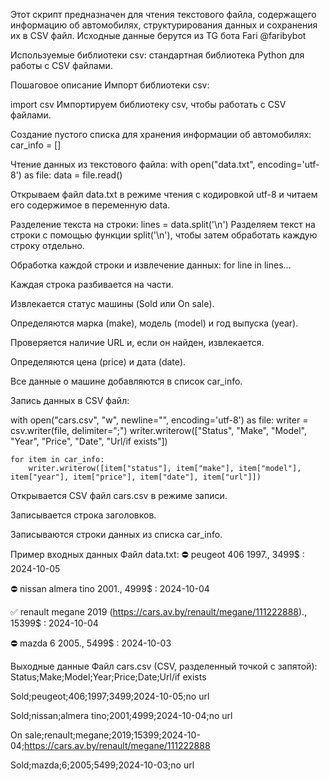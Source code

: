 Этот скрипт предназначен для чтения текстового файла, содержащего информацию об автомобилях, структурирования данных и сохранения их в CSV файл. Исходные данные берутся из TG бота Fari @faribybot

Используемые библиотеки
csv: стандартная библиотека Python для работы с CSV файлами.


Пошаговое описание
Импорт библиотеки csv:

import csv
Импортируем библиотеку csv, чтобы работать с CSV файлами.

Создание пустого списка для хранения информации об автомобилях:
car_info = []

Чтение данных из текстового файла:
with open("data.txt", encoding='utf-8') as file:
    data = file.read()

Открываем файл data.txt в режиме чтения с кодировкой utf-8 и читаем его содержимое в переменную data.

Разделение текста на строки:
lines = data.split('\n')
Разделяем текст на строки с помощью функции split('\n'), чтобы затем обработать каждую строку отдельно.

Обработка каждой строки и извлечение данных:
for line in lines...

Каждая строка разбивается на части.

Извлекается статус машины (Sold или On sale).

Определяются марка (make), модель (model) и год выпуска (year).

Проверяется наличие URL и, если он найден, извлекается.

Определяются цена (price) и дата (date).

Все данные о машине добавляются в список car_info.

Запись данных в CSV файл:

with open("cars.csv", "w", newline="", encoding='utf-8') as file:
    writer = csv.writer(file, delimiter=";")
    writer.writerow(["Status", "Make", "Model", "Year", "Price", "Date", "Url/if exists"])

    for item in car_info:
        writer.writerow([item["status"], item["make"], item["model"], item["year"], item["price"], item["date"], item["url"]])
Открывается CSV файл cars.csv в режиме записи.

Записывается строка заголовков.

Записываются строки данных из списка car_info.

Пример входных данных
Файл data.txt:
⛔️ peugeot 406 1997.,  3499$ : 2024-10-05

⛔️ nissan almera tino 2001.,  4999$ : 2024-10-04

✅ renault megane 2019 (https://cars.av.by/renault/megane/111222888)., 15399$ : 2024-10-04

⛔️ mazda 6 2005.,  5499$ : 2024-10-03

Выходные данные
Файл cars.csv (CSV, разделенный точкой с запятой):
Status;Make;Model;Year;Price;Date;Url/if exists

Sold;peugeot;406;1997;3499;2024-10-05;no url

Sold;nissan;almera tino;2001;4999;2024-10-04;no url

On sale;renault;megane;2019;15399;2024-10-04;https://cars.av.by/renault/megane/111222888

Sold;mazda;6;2005;5499;2024-10-03;no url
